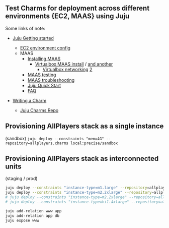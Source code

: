 ## Test Charms for deployment across different environments {EC2, MAAS} using Juju

Some links of note:

*  [Juju Getting started](https://juju.ubuntu.com/docs/getting-started.html)
   *  [EC2 environment config](https://juju.ubuntu.com/docs/getting-started.html)
   *  MAAS
      *  [Installing MAAS](http://maas.ubuntu.com/docs/quantal/install.html)
         *  [Virtualbox MAAS install](http://marcoceppi.com/2012/05/juju-maas-virtualbox/) / [and another](http://csfreebird.blogspot.com/2012/08/setup-ubuntu-cloud-in.html)
            *  [Virtualbox networking](http://www.virtualbox.org/manual/ch06.html) [2](https://blogs.oracle.com/fatbloke/entry/networking_in_virtualbox1)
      *  [MAAS testing](https://wiki.edubuntu.org/SecurityTeam/TestingMAAS)
      *  [MAAS troubleshooting](http://maas.ubuntu.com/docs/troubleshooting.html)
      *  [Juju Quick Start](http://people.canonical.com/~gavin/docs/lp:maas/juju-quick-start.html)
      *  [FAQ](https://answers.launchpad.net/maas/+faqs)

*  [Writing a Charm]( https://juju.ubuntu.com/docs/write-charm.html)
   *  [Juju Charms Repo](https://code.launchpad.net/charms/+branches?field.lifecycle=MATURE&field.lifecycle-empty-marker=1&field.sort_by=most+recently+changed+first&field.sort_by-empty-marker=1)


## Provisioning AllPlayers stack as a single instance

(sandbox)
`juju deploy --constraints "mem=4G" --repository=allplayers.charms local:precise/sandbox`


## Provisioning AllPlayers stack as interconnected units

(staging / prod)

```sh
juju deploy --constraints "instance-type=m1.large" --repository=allplayers.charms local:precise/www
juju deploy --constraints "instance-type=m2.2xlarge" --repository=allplayers.charms local:precise/app
# juju deploy --constraints "instance-type=m2.2xlarge" --repository=allplayers.charms local:precise/app
# juju deploy --constraints "instance-type=hi1.4xlarge" --repository=allplayers.charms local:precise/db

juju add-relation www app
juju add-relation app db
juju expose www
```

